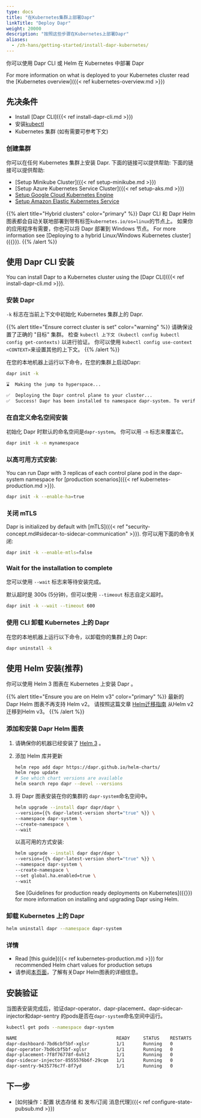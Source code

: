 ```yaml
---
type: docs
title: "在Kubernetes集群上部署Dapr"
linkTitle: "Deploy Dapr"
weight: 20000
description: "按照这些步骤在Kubernetes上部署Dapr"
aliases:
  - /zh-hans/getting-started/install-dapr-kubernetes/
---
```


你可以使用 Dapr CLI 或 Helm 在 Kubernetes 中部署 Dapr

For more information on what is deployed to your Kubernetes cluster read the [Kubernetes overview]({{< ref kubernetes-overview.md >}})

## 先决条件

- Install [Dapr CLI]({{< ref install-dapr-cli.md >}})
- 安装[kubectl](https://kubernetes.io/docs/tasks/tools/)
- Kubernetes 集群 (如有需要可参考下文)

### 创建集群

你可以在任何 Kubernetes 集群上安装 Dapr. 下面的链接可以提供帮助: 下面的链接可以提供帮助:

- [Setup Minikube Cluster]({{< ref setup-minikube.md >}})
- [Setup Azure Kubernetes Service Cluster]({{< ref setup-aks.md >}})
- [Setup Google Cloud Kubernetes Engine](https://cloud.google.com/kubernetes-engine/docs/quickstart)
- [Setup Amazon Elastic Kubernetes Service](https://docs.aws.amazon.com/eks/latest/userguide/getting-started.html)

{{% alert title="Hybrid clusters" color="primary" %}}
Dapr CLI 和 Dapr Helm 图表都会自动关联地部署到带有标签`kubernetes.io/os=linux`的节点上。 如果你的应用程序有需要，你也可以将 Dapr 部署到 Windows 节点。 For more information see [Deploying to a hybrid Linux/Windows Kubernetes cluster]({{<ref kubernetes-hybrid-clusters>}}).
{{% /alert %}}


## 使用 Dapr CLI 安装

You can install Dapr to a Kubernetes cluster using the [Dapr CLI]({{< ref install-dapr-cli.md >}}).

### 安装 Dapr

`-k` 标志在当前上下文中初始化 Kubernetes 集群上的 Dapr.

{{% alert title="Ensure correct cluster is set" color="warning" %}}
请确保设置了正确的 "目标" 集群。 检查 `kubectl 上下文 (kubectl config kubectl config get-contexts)` 以进行验证。 你可以使用 `kubectl config use-context <CONTEXT>`来设置其他的上下文。
{{% /alert %}}

在您的本地机器上运行以下命令，在您的集群上启动Dapr:

```bash
dapr init -k
```

```bash
⌛  Making the jump to hyperspace...

✅  Deploying the Dapr control plane to your cluster...
✅  Success! Dapr has been installed to namespace dapr-system. To verify, run "dapr status -k" in your terminal. To get started, go here: https://aka.ms/dapr-getting-started
```

### 在自定义命名空间安装

初始化 Dapr 时默认的命名空间是`dapr-system`。 你可以用 `-n` 标志来覆盖它。

```bash
dapr init -k -n mynamespace
```

### 以高可用方式安装:

You can run Dapr with 3 replicas of each control plane pod in the dapr-system namespace for [production scenarios]({{< ref kubernetes-production.md >}}).

```bash
dapr init -k --enable-ha=true
```

### 关闭 mTLS

Dapr is initialized by default with [mTLS]({{< ref "security-concept.md#sidecar-to-sidecar-communication" >}}). 你可以用下面的命令关闭:

```bash
dapr init -k --enable-mtls=false
```

### Wait for the installation to complete

 您可以使用 `--wait` 标志来等待安装完成。

 默认超时是 300s (5分钟)，但可以使用 `--timeout` 标志自定义超时。

```bash
dapr init -k --wait --timeout 600
```

### 使用 CLI 卸载 Kubernetes 上的 Dapr

在您的本地机器上运行以下命令，以卸载你的集群上的 Dapr:

```bash
dapr uninstall -k
```

## 使用 Helm 安装(推荐)

你可以使用 Helm 3 图表在 Kubernetes 上安装 Dapr 。

{{% alert title="Ensure you are on Helm v3" color="primary" %}}
最新的 Dapr Helm 图表不再支持 Helm v2。 请按照这篇文章 [Helm迁移指南](https://helm.sh/blog/migrate-from-helm-v2-to-helm-v3/) 从Helm v2 迁移到Helm v3。
{{% /alert %}}

### 添加和安装 Dapr Helm 图表

1. 请确保你的机器已经安装了 [Helm 3](https://github.com/helm/helm/releases) 。
2. 添加 Helm 库并更新

    ```bash
    helm repo add dapr https://dapr.github.io/helm-charts/
    helm repo update
    # See which chart versions are available
    helm search repo dapr --devel --versions
    ```
3. 将 Dapr 图表安装在你的集群的 `dapr-system`命名空间中。

    ```bash
    helm upgrade --install dapr dapr/dapr \
    --version={{% dapr-latest-version short="true" %}} \
    --namespace dapr-system \
    --create-namespace \
    --wait
    ```

   以高可用的方式安装:

    ```bash
    helm upgrade --install dapr dapr/dapr \
    --version={{% dapr-latest-version short="true" %}} \
    --namespace dapr-system \
    --create-namespace \
    --set global.ha.enabled=true \
    --wait
    ```


   See [Guidelines for production ready deployments on Kubernetes]({{<ref kubernetes-production.md>}}) for more information on    installing and upgrading Dapr using Helm.

### 卸载 Kubernetes 上的 Dapr

```bash
helm uninstall dapr --namespace dapr-system
```

### 详情

- Read [this guide]({{< ref kubernetes-production.md >}}) for recommended Helm chart values for production setups
- 请参阅[本页面](https://github.com/dapr/dapr/blob/master/charts/dapr/README.md)，了解有关Dapr Helm图表的详细信息。

## 安装验证

当图表安装完成后，验证dapr-operator、dapr-placement、dapr-sidecar-injector和dapr-sentry 的pods是否在`dapr-system`命名空间中运行。

```bash
kubectl get pods --namespace dapr-system
```

```bash
NAME                                     READY     STATUS    RESTARTS   AGE
dapr-dashboard-7bd6cbf5bf-xglsr          1/1       Running   0          40s
dapr-operator-7bd6cbf5bf-xglsr           1/1       Running   0          40s
dapr-placement-7f8f76778f-6vhl2          1/1       Running   0          40s
dapr-sidecar-injector-8555576b6f-29cqm   1/1       Running   0          40s
dapr-sentry-9435776c7f-8f7yd             1/1       Running   0          40s
```

## 下一步

- [如何操作：配置 状态存储 和 发布/订阅 消息代理]({{< ref configure-state-pubsub.md >}})
